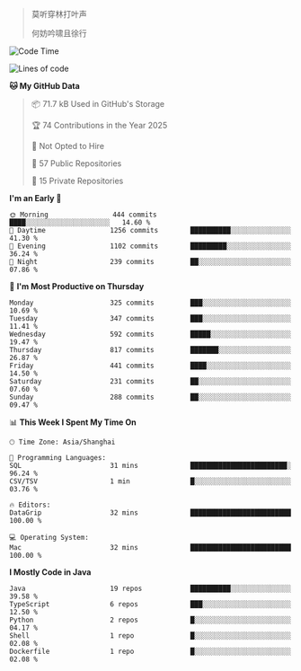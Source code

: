 > 莫听穿林打叶声
> 
> 何妨吟啸且徐行

<!-- ![Github Stats](https://github-readme-stats.vercel.app/api?username=catch6&count_private=true&show_icons=true&theme=gruvbox) -->

<!-- ![Top Langs](https://github-readme-stats.vercel.app/api/top-langs/?username=catch6&layout=compact) -->

<!--START_SECTION:waka-->
![Code Time](http://img.shields.io/badge/Code%20Time-2%2C292%20hrs%2023%20mins-blue)

![Lines of code](https://img.shields.io/badge/From%20Hello%20World%20I%27ve%20Written-9.4%20million%20lines%20of%20code-blue)

**🐱 My GitHub Data** 

> 📦 71.7 kB Used in GitHub's Storage 
 > 
> 🏆 74 Contributions in the Year 2025
 > 
> 🚫 Not Opted to Hire
 > 
> 📜 57 Public Repositories 
 > 
> 🔑 15 Private Repositories 
 > 
**I'm an Early 🐤** 

```text
🌞 Morning                444 commits         ████░░░░░░░░░░░░░░░░░░░░░   14.60 % 
🌆 Daytime                1256 commits        ██████████░░░░░░░░░░░░░░░   41.30 % 
🌃 Evening                1102 commits        █████████░░░░░░░░░░░░░░░░   36.24 % 
🌙 Night                  239 commits         ██░░░░░░░░░░░░░░░░░░░░░░░   07.86 % 
```
📅 **I'm Most Productive on Thursday** 

```text
Monday                   325 commits         ███░░░░░░░░░░░░░░░░░░░░░░   10.69 % 
Tuesday                  347 commits         ███░░░░░░░░░░░░░░░░░░░░░░   11.41 % 
Wednesday                592 commits         █████░░░░░░░░░░░░░░░░░░░░   19.47 % 
Thursday                 817 commits         ███████░░░░░░░░░░░░░░░░░░   26.87 % 
Friday                   441 commits         ████░░░░░░░░░░░░░░░░░░░░░   14.50 % 
Saturday                 231 commits         ██░░░░░░░░░░░░░░░░░░░░░░░   07.60 % 
Sunday                   288 commits         ██░░░░░░░░░░░░░░░░░░░░░░░   09.47 % 
```


📊 **This Week I Spent My Time On** 

```text
🕑︎ Time Zone: Asia/Shanghai

💬 Programming Languages: 
SQL                      31 mins             ████████████████████████░   96.24 % 
CSV/TSV                  1 min               █░░░░░░░░░░░░░░░░░░░░░░░░   03.76 % 

🔥 Editors: 
DataGrip                 32 mins             █████████████████████████   100.00 % 

💻 Operating System: 
Mac                      32 mins             █████████████████████████   100.00 % 
```

**I Mostly Code in Java** 

```text
Java                     19 repos            ██████████░░░░░░░░░░░░░░░   39.58 % 
TypeScript               6 repos             ███░░░░░░░░░░░░░░░░░░░░░░   12.50 % 
Python                   2 repos             █░░░░░░░░░░░░░░░░░░░░░░░░   04.17 % 
Shell                    1 repo              █░░░░░░░░░░░░░░░░░░░░░░░░   02.08 % 
Dockerfile               1 repo              █░░░░░░░░░░░░░░░░░░░░░░░░   02.08 % 
```




<!--END_SECTION:waka-->
